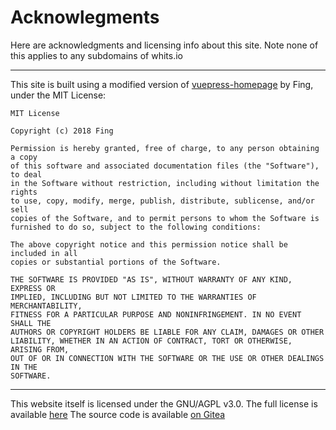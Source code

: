 # Acknowlegments

Here are acknowledgments and licensing info about this site. Note none of this applies to any subdomains of whits.io 

---

This site is built using a modified version of [vuepress-homepage](https://github.com/mtobeiyf/vuepress-homepage) by Fing, under the MIT License:

```
MIT License

Copyright (c) 2018 Fing

Permission is hereby granted, free of charge, to any person obtaining a copy
of this software and associated documentation files (the "Software"), to deal
in the Software without restriction, including without limitation the rights
to use, copy, modify, merge, publish, distribute, sublicense, and/or sell
copies of the Software, and to permit persons to whom the Software is
furnished to do so, subject to the following conditions:

The above copyright notice and this permission notice shall be included in all
copies or substantial portions of the Software.

THE SOFTWARE IS PROVIDED "AS IS", WITHOUT WARRANTY OF ANY KIND, EXPRESS OR
IMPLIED, INCLUDING BUT NOT LIMITED TO THE WARRANTIES OF MERCHANTABILITY,
FITNESS FOR A PARTICULAR PURPOSE AND NONINFRINGEMENT. IN NO EVENT SHALL THE
AUTHORS OR COPYRIGHT HOLDERS BE LIABLE FOR ANY CLAIM, DAMAGES OR OTHER
LIABILITY, WHETHER IN AN ACTION OF CONTRACT, TORT OR OTHERWISE, ARISING FROM,
OUT OF OR IN CONNECTION WITH THE SOFTWARE OR THE USE OR OTHER DEALINGS IN THE
SOFTWARE.
```

---

This website itself is licensed under the GNU/AGPL v3.0. The full license is available [here](/licensing/gnu-agpl_30/) The source code is available [on Gitea](https://git.dotfile.sh/colm/whitsio)